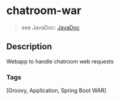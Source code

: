 # chatroom-war
> see JavaDoc: [JavaDoc](docs/javadoc/index.html)

## Description
Webapp to handle chatroom web requests

### Tags
[Groovy, Application, Spring Boot WAR]
